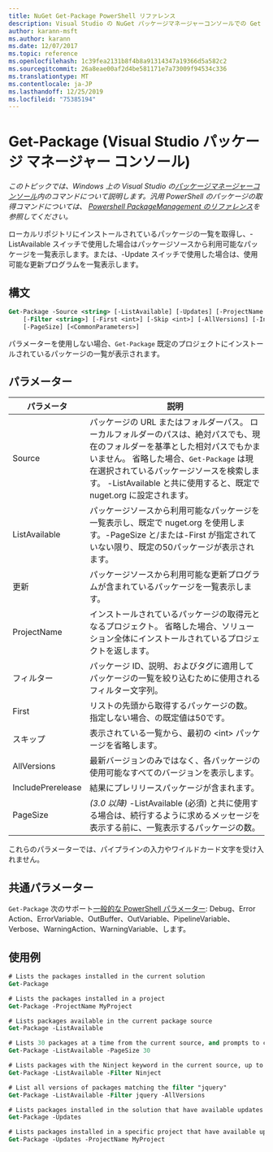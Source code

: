 ```yaml
---
title: NuGet Get-Package PowerShell リファレンス
description: Visual Studio の NuGet パッケージマネージャーコンソールでの Get Package PowerShell コマンドのリファレンスです。
author: karann-msft
ms.author: karann
ms.date: 12/07/2017
ms.topic: reference
ms.openlocfilehash: 1c39fea2131b8f4b8a91314347a19366d5a582c2
ms.sourcegitcommit: 26a8eae00af2d4be581171e7a73009f94534c336
ms.translationtype: MT
ms.contentlocale: ja-JP
ms.lasthandoff: 12/25/2019
ms.locfileid: "75385194"
---
```

# <a name="get-package-package-manager-console-in-visual-studio"></a>Get-Package (Visual Studio パッケージ マネージャー コンソール)

*このトピックでは、Windows 上の Visual Studio の[パッケージマネージャーコンソール](../../consume-packages/install-use-packages-powershell.md)内のコマンドについて説明します。汎用 PowerShell のパッケージの取得コマンドについては、 [Powershell PackageManagement のリファレンス](/powershell/module/packagemanagement/?view=powershell-6)を参照してください。*

ローカルリポジトリにインストールされているパッケージの一覧を取得し、-ListAvailable スイッチで使用した場合はパッケージソースから利用可能なパッケージを一覧表示します。または、-Update スイッチで使用した場合は、使用可能な更新プログラムを一覧表示します。

## <a name="syntax"></a>構文

```ps
Get-Package -Source <string> [-ListAvailable] [-Updates] [-ProjectName <string>]
    [-Filter <string>] [-First <int>] [-Skip <int>] [-AllVersions] [-IncludePrerelease]
    [-PageSize] [<CommonParameters>]
```

パラメーターを使用しない場合、`Get-Package` 既定のプロジェクトにインストールされているパッケージの一覧が表示されます。

## <a name="parameters"></a>パラメーター

| パラメータ | 説明 |
| --- | --- |
| Source | パッケージの URL またはフォルダーパス。 ローカルフォルダーのパスは、絶対パスでも、現在のフォルダーを基準とした相対パスでもかまいません。 省略した場合、`Get-Package` は現在選択されているパッケージソースを検索します。 -ListAvailable と共に使用すると、既定で nuget.org に設定されます。 |
| ListAvailable | パッケージソースから利用可能なパッケージを一覧表示し、既定で nuget.org を使用します。-PageSize と/または-First が指定されていない限り、既定の50パッケージが表示されます。 |
| 更新 | パッケージソースから利用可能な更新プログラムが含まれているパッケージを一覧表示します。 |
| ProjectName | インストールされているパッケージの取得元となるプロジェクト。 省略した場合、ソリューション全体にインストールされているプロジェクトを返します。 |
| フィルター | パッケージ ID、説明、およびタグに適用してパッケージの一覧を絞り込むために使用されるフィルター文字列。 |
| First | リストの先頭から取得するパッケージの数。 指定しない場合、の既定値は50です。 |
| スキップ | 表示されている一覧から、最初の &lt;int&gt; パッケージを省略します。  |
| AllVersions | 最新バージョンのみではなく、各パッケージの使用可能なすべてのバージョンを表示します。 |
| IncludePrerelease | 結果にプレリリースパッケージが含まれます。 |
| PageSize | *(3.0 以降)* -ListAvailable (必須) と共に使用する場合は、続行するように求めるメッセージを表示する前に、一覧表示するパッケージの数。 |

これらのパラメーターでは、パイプラインの入力やワイルドカード文字を受け入れません。

## <a name="common-parameters"></a>共通パラメーター

`Get-Package` 次のサポート[一般的な PowerShell パラメーター](https://go.microsoft.com/fwlink/?LinkID=113216): Debug、Error Action、ErrorVariable、OutBuffer、OutVariable、PipelineVariable、Verbose、WarningAction、WarningVariable、します。

## <a name="examples"></a>使用例

```ps
# Lists the packages installed in the current solution
Get-Package

# Lists the packages installed in a project
Get-Package -ProjectName MyProject

# Lists packages available in the current package source
Get-Package -ListAvailable

# Lists 30 packages at a time from the current source, and prompts to continue if more are available
Get-Package -ListAvailable -PageSize 30

# Lists packages with the Ninject keyword in the current source, up to 50
Get-Package -ListAvailable -Filter Ninject

# List all versions of packages matching the filter "jquery"
Get-Package -ListAvailable -Filter jquery -AllVersions

# Lists packages installed in the solution that have available updates
Get-Package -Updates

# Lists packages installed in a specific project that have available updates
Get-Package -Updates -ProjectName MyProject
```

